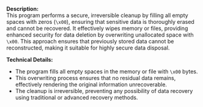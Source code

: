 
**Description:**  
This program performs a secure, irreversible cleanup by filling all empty spaces with zeros (`\x00`), ensuring that sensitive data is thoroughly erased and cannot be recovered. It effectively wipes memory or files, providing enhanced security for data deletion by overwriting unallocated space with `\x00`. This approach ensures that previously stored data cannot be reconstructed, making it suitable for highly secure data disposal.

**Technical Details:**  
- The program fills all empty spaces in the memory or file with `\x00` bytes.
- This overwriting process ensures that no residual data remains, effectively rendering the original information unrecoverable.
- The cleanup is irreversible, preventing any possibility of data recovery using traditional or advanced recovery methods.

